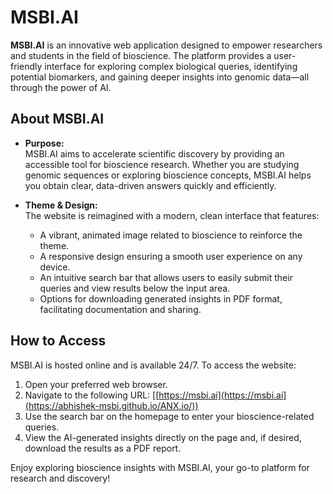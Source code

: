 # MSBI.AI

**MSBI.AI** is an innovative web application designed to empower researchers and students in the field of bioscience. The platform provides a user-friendly interface for exploring complex biological queries, identifying potential biomarkers, and gaining deeper insights into genomic data—all through the power of AI.

## About MSBI.AI

- **Purpose:**  
  MSBI.AI aims to accelerate scientific discovery by providing an accessible tool for bioscience research. Whether you are studying genomic sequences or exploring bioscience concepts, MSBI.AI helps you obtain clear, data-driven answers quickly and efficiently.

- **Theme & Design:**  
  The website is reimagined with a modern, clean interface that features:
  - A vibrant, animated image related to bioscience to reinforce the theme.
  - A responsive design ensuring a smooth user experience on any device.
  - An intuitive search bar that allows users to easily submit their queries and view results below the input area.
  - Options for downloading generated insights in PDF format, facilitating documentation and sharing.

## How to Access

MSBI.AI is hosted online and is available 24/7. To access the website:
1. Open your preferred web browser.
2. Navigate to the following URL: [[https://msbi.ai](https://msbi.ai](https://abhishek-msbi.github.io/ANX.io/))
3. Use the search bar on the homepage to enter your bioscience-related queries.
4. View the AI-generated insights directly on the page and, if desired, download the results as a PDF report.

Enjoy exploring bioscience insights with MSBI.AI, your go-to platform for research and discovery!

